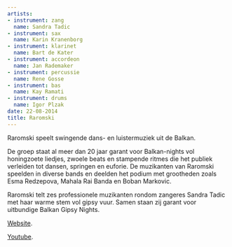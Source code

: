 ```yaml
---
artists:
- instrument: zang
  name: Sandra Tadic
- instrument: sax
  name: Karin Kranenborg
- instrument: klarinet
  name: Bart de Kater
- instrument: accordeon
  name: Jan Rademaker
- instrument: percussie
  name: Rene Gosse
- instrument: bas
  name: Kay Ramati
- instrument: drums
  name: Igor Plzak
date: 22-08-2014
title: Raromski
---
```

Raromski speelt swingende dans- en luistermuziek uit de Balkan. 

De groep staat al meer dan 20 jaar garant voor Balkan-nights vol honingzoete liedjes, zwoele 
beats en stampende ritmes die het publiek verleiden tot dansen, springen en euforie. De muzikanten van Raromski speelden in diverse 
bands en deelden het podium met grootheden zoals Esma Redzepova, Mahala Rai Banda en Boban Markovic. 

Raromski telt zes professionele muzikanten rondom zangeres Sandra Tadic met haar warme stem vol gipsy vuur. Samen staan 
zij garant voor uitbundige Balkan Gipsy Nights.

[Website](http://www.raromski.nl/). 

[Youtube](http://www.youtube.com/watch?v=L8YYk_dCqTQ).